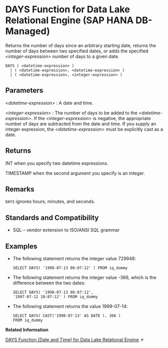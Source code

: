 <!-- loio80456cf5652446c4b1279d5fb21e21dd -->

# DAYS Function for Data Lake Relational Engine \(SAP HANA DB-Managed\)

Returns the number of days since an arbitrary starting date, returns the number of days between two specified dates, or adds the specified *<integer-expression\>* number of days to a given date.



```
DAYS ( <datetime-expression> )
  | ( <datetime-expression>, <datetime-expression> )
  | ( <datetime-expression>, <integer-expression> )
```



<a name="loio80456cf5652446c4b1279d5fb21e21dd__section_vqz_z1m_srb"/>

## Parameters

 *<datetime-expression\>*
 :   A date and time.

  *<integer-expression\>*
 :   The number of days to be added to the *<datetime-expression\>*. If the *<integer-expression\>* is negative, the appropriate number of days are subtracted from the date and time. If you supply an integer expression, the *<datetime-expression\>* must be explicitly cast as a date.

 

<a name="loio80456cf5652446c4b1279d5fb21e21dd__section_eqm_1bm_srb"/>

## Returns

INT when you specify two datetime expressions.

TIMESTAMP when the second argument you specify is an integer.



<a name="loio80456cf5652446c4b1279d5fb21e21dd__section_e1c_bbm_srb"/>

## Remarks

`DAYS` ignores hours, minutes, and seconds.



<a name="loio80456cf5652446c4b1279d5fb21e21dd__section_a1l_bbm_srb"/>

## Standards and Compatibility

-   SQL – vendor extension to ISO/ANSI SQL grammar



<a name="loio80456cf5652446c4b1279d5fb21e21dd__section_hcy_sl3_wrb"/>

## Examples

-   The following statement returns the integer value 729948:

    ```
    SELECT DAYS( '1998-07-13 06:07:12' ) FROM iq_dummy
    ```

-   The following statement returns the integer value -366, which is the difference between the two dates:

    ```
    SELECT DAYS( '1998-07-13 06:07:12',
    '1997-07-12 10:07:12' ) FROM iq_dummy
    ```

-   The following statement returns the value 1999-07-14:

    ```
    SELECT DAYS( CAST('1998-07-13' AS DATE ), 366 )
    FROM iq_dummy
    ```


**Related Information**  


[DAYS Function [Date and Time] for Data Lake Relational Engine](https://help.sap.com/viewer/19b3964099384f178ad08f2d348232a9/2023_1_QRC/en-US/a54a45b584f21015a4c2ab2c117fc738.html "Returns the number of days since an arbitrary starting date, returns the number of days between two specified dates, or adds the specified integer-expression number of days to a given date.") :arrow_upper_right:

